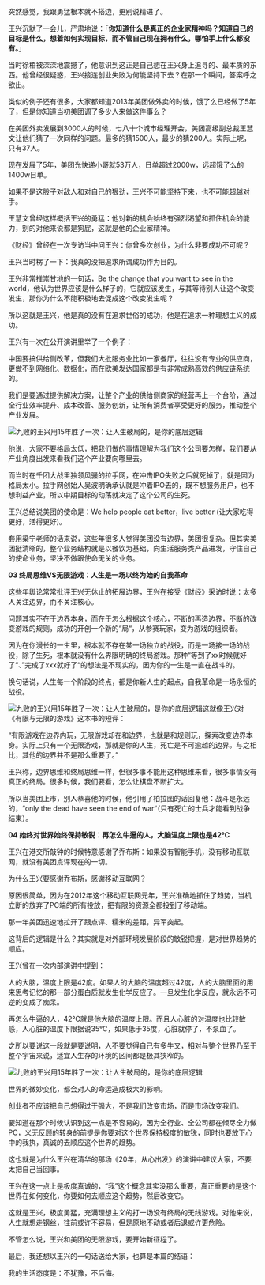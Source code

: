 

突然感觉，我跟勇猛根本就不搭边，更别说精进了。



王兴沉默了一会儿，严肃地说：「**你知道什么是真正的企业家精神吗？知道自己的目标是什么，想着如何实现目标，而不管自己现在拥有什么，哪怕手上什么都没有。**」


当时徐梧被深深地震撼了，他意识到这正是自己想在王兴身上追寻的、最本质的东西。他曾经很疑惑，王兴接连创业失败为何能坚持下去？在那一个瞬间，答案呼之欲出。

类似的例子还有很多，大家都知道2013年美团做外卖的时候，饿了么已经做了5年了，但是你知道当初美团调了多少人来做这件事么？

在美团外卖发展到3000人的时候，七八十个城市经理开会，美团高级副总裁王慧文让他们猜了一次同样的问题。最多的猜1500人，最少的猜200人。实际上呢，只有37人。

现在发展了5年，美团光快递小哥就53万人，日单超过2000w，远超饿了么的1400w日单。

如果不是这股子对敌人和对自己的狠劲，王兴不可能坚持下来，也不可能超越对手。

王慧文曾经这样概括王兴的勇猛：他对新的机会始终有强烈渴望和抓住机会的能力，别的对他来说都是狗屁，这就是他的企业家精神。





《财经》曾经在一次专访当中问王兴：你曾多次创业，为什么非要成功不可呢？

王兴当时楞了一下：我真的没把追求所谓成功作为目的。

王兴非常推崇甘地的一句话，Be the change that you want to see in the world，他认为世界应该是什么样子的，它就应该发生，与其等待别人让这个改变发生，那你为什么不能积极地去促成这个改变发生呢？

所以这就是王兴，他是真的没有在追求世俗的成功，他是在追求一种理想主义的成功。

王兴有一次在公开演讲里举了一个例子：

中国要搞供给侧改革，但我们大批服务业比如一家餐厅，往往没有专业的供应商，更做不到网络化、数据化，而在欧美发达国家都是有非常成熟高效的供应链系统的。

我们是要通过提供解决方案，让整个产业的供给侧商家的经营再上一个台阶，通过全行业效率提升、成本改善、服务创新，让所有消费者享受更好的服务，推动整个产业发展。

![九败的王兴用15年胜了一次：让人生破局的，是你的底层逻辑](https://pic.36krcnd.com/201809/21062549/wcwg669nwtzdqh3p!1200)

他说，大家不要格局太低，把我们做的事情理解为我们这个公司要怎样，我们要从产业角度出发来看我们这个产业要向哪里去。

而当时在千团大战里独领风骚的拉手网，在冲击IPO失败之后就死掉了，就是因为格局太小。拉手网创始人吴波明确承认就是冲着IPO去的，既不想服务用户，也不想利益产业，所以中期目标的动荡就决定了这个公司的生死。

王兴总结说美团的使命是：We help people eat better，live better (让大家吃得更好，活得更好)。

套用梁宁老师的话来说，这些年很多人觉得美团没有边界，美团很复杂。但其实美团挺清晰的，整个业务结构就是以餐饮为基础，向生活服务类产品进发，守住自己的使命业务，坚决不做跟使命无关的业务。

**03 终局思维VS无限游戏：人生是一场以终为始的自我革命**

这些年舆论常常批评王兴无休止的拓展边界，王兴在接受《财经》采访时说：太多人关注边界，而不关注核心。

问题其实不在于边界本身，而在于怎么根据这个核心，不断的再造边界，不断的改变游戏的规则，成功的开创一个新的“局“，从参赛玩家，变为游戏的组织者。

因为在你漫长的一生里，根本就不存在某一场独立的战役，而是一场接一场的战役，除了生死，根本就没有什么界限明确的终局游戏。那种“等到了xx时候就好了“、”完成了xxx就好了“的想法是不现实的，因为你的一生是一直在战斗的。

换句话说，人生每一个阶段的终点，都是你新人生的起点，自我革命是一场永恒的战役。

![九败的王兴用15年胜了一次：让人生破局的，是你的底层逻辑](https://pic.36krcnd.com/201809/21062549/vuvi0461ixso1405!1200)这就像王兴对《有限与无限的游戏》这本书的短评：

“有限游戏在边界内玩，无限游戏却在和边界，也就是和规则玩，探索改变边界本身。实际上只有一个无限游戏，那就是你的人生，死亡是不可逾越的边界。与之相比，其他的边界并不是那么重要了。”

王兴称，边界思维和终局思维一样，但很多事不能用这种思维来看，很多事情没有真正的终局。很多时候，我们要看，怎么让棋盘不断扩大。

所以当美团上市，别人恭喜他的时候，他引用了柏拉图的话回复他：战斗是永远的，“only the dead have seen the end of war“（只有死亡的士兵才能看到战争结束）。

**04 始终对世界始终保持敏锐：再怎么牛逼的人，大脑温度上限也是42℃**

王兴在港交所敲钟的时候特意感谢了乔布斯：如果没有智能手机，没有移动互联网，就没有美团点评现在的一切。

为什么王兴要感谢乔布斯，感谢移动互联网？

原因很简单，因为在2012年这个移动互联网元年，王兴准确地抓住了趋势，当机立断的放弃了PC端的所有投放，把有限的资源全都投到了移动端。

那一年美团迅速地拉开了跟点评、糯米的差距，异军突起。

这背后的逻辑是什么？其实就是对外部环境发展阶段的敏锐把握，是对世界趋势的顺应。

王兴曾在一次内部演讲中提到：

人的大脑，温度上限是42度。如果人的大脑的温度超过42度，人的大脑里面的用来思考记忆的那一部分蛋白质就发生化学反应了。一旦发生化学反应，就永远不可逆的变成了痴呆。

再怎么牛逼的人，42℃就是他大脑的温度上限。而且人心脏的对温度也比较敏感，人心脏的温度下限据说35℃，如果低于35度，心脏就停了，不泵血了。

之所以要说这一段就是要说明，人不要觉得自己有多牛叉，相对与整个世界乃至于整个宇宙来说，适宜人生存的环境的区间都是极其狭窄的。

![九败的王兴用15年胜了一次：让人生破局的，是你的底层逻辑](https://pic.36krcnd.com/201809/21062549/q7a86yz0akkdhahr!1200)

世界的微妙变化，都会对人的命运造成极大的影响。

创业者不应该把自己想得过于强大，不是我们改变市场，而是市场改变我们。

要知道在那个时候认识到这一点是不容易的，因为全行业、全公司都在倾尽全力做PC，义无反顾的转身的前提是你要对这个世界保持极度的敏锐，同时也要放下心中的我执，真诚的去顺应这个世界的趋势。

这也就是为什么王兴在清华的那场《20年，从心出发》的演讲中建议大家，不要太把自己当回事。

王兴在这一点上是极度真诚的，“我”这个概念其实没那么重要，真正重要的是这个世界在如何变化，你要如何去顺应这个趋势，然后改变它。

这就是王兴，极度勇猛，充满理想主义的打一场没有终局的无线游戏。对他来说，人生就想走钢丝，往前或许不容易，但是原地不动或者后退或许更危险。

不管怎么说，王兴和美团的无限游戏，要开始新征程了。

最后，我还想以王兴的一句话送给大家，也算是本篇的结语：

我的生活态度是：不犹豫，不后悔。